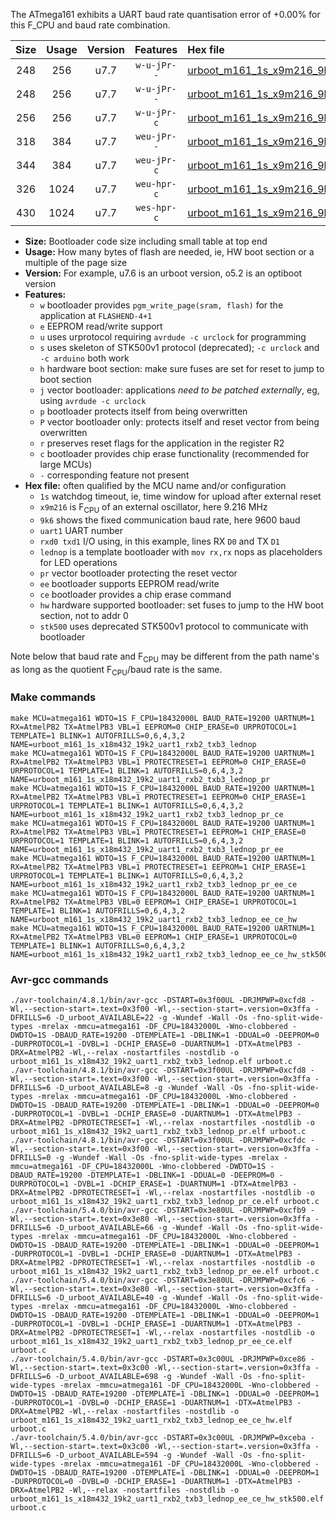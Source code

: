 The ATmega161 exhibits a UART baud rate quantisation error of +0.00% for this F_CPU and baud rate combination.

|Size|Usage|Version|Features|Hex file|
|:-:|:-:|:-:|:-:|:--|
|248|256|u7.7|`w-u-jPr--`|[urboot_m161_1s_x9m216_9k6_uart1_rxb2_txb3_lednop.hex](https://raw.githubusercontent.com/stefanrueger/urboot.hex/main/u7.7/mcus/atmega161/watchdog_1_s/external_oscillator_x/%2B9m216000_hz/%2B%2B%2B9k6_baud/uart1_rxb2_txb3/lednop/urboot_m161_1s_x9m216_9k6_uart1_rxb2_txb3_lednop.hex)|
|248|256|u7.7|`w-u-jPr--`|[urboot_m161_1s_x9m216_9k6_uart1_rxb2_txb3_lednop_pr.hex](https://raw.githubusercontent.com/stefanrueger/urboot.hex/main/u7.7/mcus/atmega161/watchdog_1_s/external_oscillator_x/%2B9m216000_hz/%2B%2B%2B9k6_baud/uart1_rxb2_txb3/lednop/urboot_m161_1s_x9m216_9k6_uart1_rxb2_txb3_lednop_pr.hex)|
|256|256|u7.7|`w-u-jPr-c`|[urboot_m161_1s_x9m216_9k6_uart1_rxb2_txb3_lednop_pr_ce.hex](https://raw.githubusercontent.com/stefanrueger/urboot.hex/main/u7.7/mcus/atmega161/watchdog_1_s/external_oscillator_x/%2B9m216000_hz/%2B%2B%2B9k6_baud/uart1_rxb2_txb3/lednop/urboot_m161_1s_x9m216_9k6_uart1_rxb2_txb3_lednop_pr_ce.hex)|
|318|384|u7.7|`weu-jPr--`|[urboot_m161_1s_x9m216_9k6_uart1_rxb2_txb3_lednop_pr_ee.hex](https://raw.githubusercontent.com/stefanrueger/urboot.hex/main/u7.7/mcus/atmega161/watchdog_1_s/external_oscillator_x/%2B9m216000_hz/%2B%2B%2B9k6_baud/uart1_rxb2_txb3/lednop/urboot_m161_1s_x9m216_9k6_uart1_rxb2_txb3_lednop_pr_ee.hex)|
|344|384|u7.7|`weu-jPr-c`|[urboot_m161_1s_x9m216_9k6_uart1_rxb2_txb3_lednop_pr_ee_ce.hex](https://raw.githubusercontent.com/stefanrueger/urboot.hex/main/u7.7/mcus/atmega161/watchdog_1_s/external_oscillator_x/%2B9m216000_hz/%2B%2B%2B9k6_baud/uart1_rxb2_txb3/lednop/urboot_m161_1s_x9m216_9k6_uart1_rxb2_txb3_lednop_pr_ee_ce.hex)|
|326|1024|u7.7|`weu-hpr-c`|[urboot_m161_1s_x9m216_9k6_uart1_rxb2_txb3_lednop_ee_ce_hw.hex](https://raw.githubusercontent.com/stefanrueger/urboot.hex/main/u7.7/mcus/atmega161/watchdog_1_s/external_oscillator_x/%2B9m216000_hz/%2B%2B%2B9k6_baud/uart1_rxb2_txb3/lednop/urboot_m161_1s_x9m216_9k6_uart1_rxb2_txb3_lednop_ee_ce_hw.hex)|
|430|1024|u7.7|`wes-hpr-c`|[urboot_m161_1s_x9m216_9k6_uart1_rxb2_txb3_lednop_ee_ce_hw_stk500.hex](https://raw.githubusercontent.com/stefanrueger/urboot.hex/main/u7.7/mcus/atmega161/watchdog_1_s/external_oscillator_x/%2B9m216000_hz/%2B%2B%2B9k6_baud/uart1_rxb2_txb3/lednop/urboot_m161_1s_x9m216_9k6_uart1_rxb2_txb3_lednop_ee_ce_hw_stk500.hex)|

- **Size:** Bootloader code size including small table at top end
- **Usage:** How many bytes of flash are needed, ie, HW boot section or a multiple of the page size
- **Version:** For example, u7.6 is an urboot version, o5.2 is an optiboot version
- **Features:**
  + `w` bootloader provides `pgm_write_page(sram, flash)` for the application at `FLASHEND-4+1`
  + `e` EEPROM read/write support
  + `u` uses urprotocol requiring `avrdude -c urclock` for programming
  + `s` uses skeleton of STK500v1 protocol (deprecated); `-c urclock` and `-c arduino` both work
  + `h` hardware boot section: make sure fuses are set for reset to jump to boot section
  + `j` vector bootloader: applications *need to be patched externally*, eg, using `avrdude -c urclock`
  + `p` bootloader protects itself from being overwritten
  + `P` vector bootloader only: protects itself and reset vector from being overwritten
  + `r` preserves reset flags for the application in the register R2
  + `c` bootloader provides chip erase functionality (recommended for large MCUs)
  + `-` corresponding feature not present
- **Hex file:** often qualified by the MCU name and/or configuration
  + `1s` watchdog timeout, ie, time window for upload after external reset
  + `x9m216` is F<sub>CPU</sub> of an external oscillator, here 9.216 MHz
  + `9k6` shows the fixed communication baud rate, here 9600 baud
  + `uart1` UART number
  + `rxd0 txd1` I/O using, in this example, lines RX `D0` and TX `D1`
  + `lednop` is a template bootloader with `mov rx,rx` nops as placeholders for LED operations
  + `pr` vector bootloader protecting the reset vector
  + `ee` bootloader supports EEPROM read/write
  + `ce` bootloader provides a chip erase command
  + `hw` hardware supported bootloader: set fuses to jump to the HW boot section, not to addr 0
  + `stk500` uses deprecated STK500v1 protocol to communicate with bootloader


Note below that baud rate and F<sub>CPU</sub> may be different from the path name's as long as the quotient F<sub>CPU</sub>/baud rate is the same.

### Make commands
```
make MCU=atmega161 WDTO=1S F_CPU=18432000L BAUD_RATE=19200 UARTNUM=1 RX=AtmelPB2 TX=AtmelPB3 VBL=1 EEPROM=0 CHIP_ERASE=0 URPROTOCOL=1 TEMPLATE=1 BLINK=1 AUTOFRILLS=0,6,4,3,2 NAME=urboot_m161_1s_x18m432_19k2_uart1_rxb2_txb3_lednop
make MCU=atmega161 WDTO=1S F_CPU=18432000L BAUD_RATE=19200 UARTNUM=1 RX=AtmelPB2 TX=AtmelPB3 VBL=1 PROTECTRESET=1 EEPROM=0 CHIP_ERASE=0 URPROTOCOL=1 TEMPLATE=1 BLINK=1 AUTOFRILLS=0,6,4,3,2 NAME=urboot_m161_1s_x18m432_19k2_uart1_rxb2_txb3_lednop_pr
make MCU=atmega161 WDTO=1S F_CPU=18432000L BAUD_RATE=19200 UARTNUM=1 RX=AtmelPB2 TX=AtmelPB3 VBL=1 PROTECTRESET=1 EEPROM=0 CHIP_ERASE=1 URPROTOCOL=1 TEMPLATE=1 BLINK=1 AUTOFRILLS=0,6,4,3,2 NAME=urboot_m161_1s_x18m432_19k2_uart1_rxb2_txb3_lednop_pr_ce
make MCU=atmega161 WDTO=1S F_CPU=18432000L BAUD_RATE=19200 UARTNUM=1 RX=AtmelPB2 TX=AtmelPB3 VBL=1 PROTECTRESET=1 EEPROM=1 CHIP_ERASE=0 URPROTOCOL=1 TEMPLATE=1 BLINK=1 AUTOFRILLS=0,6,4,3,2 NAME=urboot_m161_1s_x18m432_19k2_uart1_rxb2_txb3_lednop_pr_ee
make MCU=atmega161 WDTO=1S F_CPU=18432000L BAUD_RATE=19200 UARTNUM=1 RX=AtmelPB2 TX=AtmelPB3 VBL=1 PROTECTRESET=1 EEPROM=1 CHIP_ERASE=1 URPROTOCOL=1 TEMPLATE=1 BLINK=1 AUTOFRILLS=0,6,4,3,2 NAME=urboot_m161_1s_x18m432_19k2_uart1_rxb2_txb3_lednop_pr_ee_ce
make MCU=atmega161 WDTO=1S F_CPU=18432000L BAUD_RATE=19200 UARTNUM=1 RX=AtmelPB2 TX=AtmelPB3 VBL=0 EEPROM=1 CHIP_ERASE=1 URPROTOCOL=1 TEMPLATE=1 BLINK=1 AUTOFRILLS=0,6,4,3,2 NAME=urboot_m161_1s_x18m432_19k2_uart1_rxb2_txb3_lednop_ee_ce_hw
make MCU=atmega161 WDTO=1S F_CPU=18432000L BAUD_RATE=19200 UARTNUM=1 RX=AtmelPB2 TX=AtmelPB3 VBL=0 EEPROM=1 CHIP_ERASE=1 URPROTOCOL=0 TEMPLATE=1 BLINK=1 AUTOFRILLS=0,6,4,3,2 NAME=urboot_m161_1s_x18m432_19k2_uart1_rxb2_txb3_lednop_ee_ce_hw_stk500
```

### Avr-gcc commands
```
./avr-toolchain/4.8.1/bin/avr-gcc -DSTART=0x3f00UL -DRJMPWP=0xcfd8 -Wl,--section-start=.text=0x3f00 -Wl,--section-start=.version=0x3ffa -DFRILLS=6 -D_urboot_AVAILABLE=22 -g -Wundef -Wall -Os -fno-split-wide-types -mrelax -mmcu=atmega161 -DF_CPU=18432000L -Wno-clobbered -DWDTO=1S -DBAUD_RATE=19200 -DTEMPLATE=1 -DBLINK=1 -DDUAL=0 -DEEPROM=0 -DURPROTOCOL=1 -DVBL=1 -DCHIP_ERASE=0 -DUARTNUM=1 -DTX=AtmelPB3 -DRX=AtmelPB2 -Wl,--relax -nostartfiles -nostdlib -o urboot_m161_1s_x18m432_19k2_uart1_rxb2_txb3_lednop.elf urboot.c
./avr-toolchain/4.8.1/bin/avr-gcc -DSTART=0x3f00UL -DRJMPWP=0xcfd8 -Wl,--section-start=.text=0x3f00 -Wl,--section-start=.version=0x3ffa -DFRILLS=6 -D_urboot_AVAILABLE=8 -g -Wundef -Wall -Os -fno-split-wide-types -mrelax -mmcu=atmega161 -DF_CPU=18432000L -Wno-clobbered -DWDTO=1S -DBAUD_RATE=19200 -DTEMPLATE=1 -DBLINK=1 -DDUAL=0 -DEEPROM=0 -DURPROTOCOL=1 -DVBL=1 -DCHIP_ERASE=0 -DUARTNUM=1 -DTX=AtmelPB3 -DRX=AtmelPB2 -DPROTECTRESET=1 -Wl,--relax -nostartfiles -nostdlib -o urboot_m161_1s_x18m432_19k2_uart1_rxb2_txb3_lednop_pr.elf urboot.c
./avr-toolchain/4.8.1/bin/avr-gcc -DSTART=0x3f00UL -DRJMPWP=0xcfdc -Wl,--section-start=.text=0x3f00 -Wl,--section-start=.version=0x3ffa -DFRILLS=0 -g -Wundef -Wall -Os -fno-split-wide-types -mrelax -mmcu=atmega161 -DF_CPU=18432000L -Wno-clobbered -DWDTO=1S -DBAUD_RATE=19200 -DTEMPLATE=1 -DBLINK=1 -DDUAL=0 -DEEPROM=0 -DURPROTOCOL=1 -DVBL=1 -DCHIP_ERASE=1 -DUARTNUM=1 -DTX=AtmelPB3 -DRX=AtmelPB2 -DPROTECTRESET=1 -Wl,--relax -nostartfiles -nostdlib -o urboot_m161_1s_x18m432_19k2_uart1_rxb2_txb3_lednop_pr_ce.elf urboot.c
./avr-toolchain/5.4.0/bin/avr-gcc -DSTART=0x3e80UL -DRJMPWP=0xcfb9 -Wl,--section-start=.text=0x3e80 -Wl,--section-start=.version=0x3ffa -DFRILLS=6 -D_urboot_AVAILABLE=66 -g -Wundef -Wall -Os -fno-split-wide-types -mrelax -mmcu=atmega161 -DF_CPU=18432000L -Wno-clobbered -DWDTO=1S -DBAUD_RATE=19200 -DTEMPLATE=1 -DBLINK=1 -DDUAL=0 -DEEPROM=1 -DURPROTOCOL=1 -DVBL=1 -DCHIP_ERASE=0 -DUARTNUM=1 -DTX=AtmelPB3 -DRX=AtmelPB2 -DPROTECTRESET=1 -Wl,--relax -nostartfiles -nostdlib -o urboot_m161_1s_x18m432_19k2_uart1_rxb2_txb3_lednop_pr_ee.elf urboot.c
./avr-toolchain/5.4.0/bin/avr-gcc -DSTART=0x3e80UL -DRJMPWP=0xcfc6 -Wl,--section-start=.text=0x3e80 -Wl,--section-start=.version=0x3ffa -DFRILLS=6 -D_urboot_AVAILABLE=40 -g -Wundef -Wall -Os -fno-split-wide-types -mrelax -mmcu=atmega161 -DF_CPU=18432000L -Wno-clobbered -DWDTO=1S -DBAUD_RATE=19200 -DTEMPLATE=1 -DBLINK=1 -DDUAL=0 -DEEPROM=1 -DURPROTOCOL=1 -DVBL=1 -DCHIP_ERASE=1 -DUARTNUM=1 -DTX=AtmelPB3 -DRX=AtmelPB2 -DPROTECTRESET=1 -Wl,--relax -nostartfiles -nostdlib -o urboot_m161_1s_x18m432_19k2_uart1_rxb2_txb3_lednop_pr_ee_ce.elf urboot.c
./avr-toolchain/5.4.0/bin/avr-gcc -DSTART=0x3c00UL -DRJMPWP=0xce86 -Wl,--section-start=.text=0x3c00 -Wl,--section-start=.version=0x3ffa -DFRILLS=6 -D_urboot_AVAILABLE=698 -g -Wundef -Wall -Os -fno-split-wide-types -mrelax -mmcu=atmega161 -DF_CPU=18432000L -Wno-clobbered -DWDTO=1S -DBAUD_RATE=19200 -DTEMPLATE=1 -DBLINK=1 -DDUAL=0 -DEEPROM=1 -DURPROTOCOL=1 -DVBL=0 -DCHIP_ERASE=1 -DUARTNUM=1 -DTX=AtmelPB3 -DRX=AtmelPB2 -Wl,--relax -nostartfiles -nostdlib -o urboot_m161_1s_x18m432_19k2_uart1_rxb2_txb3_lednop_ee_ce_hw.elf urboot.c
./avr-toolchain/5.4.0/bin/avr-gcc -DSTART=0x3c00UL -DRJMPWP=0xceba -Wl,--section-start=.text=0x3c00 -Wl,--section-start=.version=0x3ffa -DFRILLS=6 -D_urboot_AVAILABLE=594 -g -Wundef -Wall -Os -fno-split-wide-types -mrelax -mmcu=atmega161 -DF_CPU=18432000L -Wno-clobbered -DWDTO=1S -DBAUD_RATE=19200 -DTEMPLATE=1 -DBLINK=1 -DDUAL=0 -DEEPROM=1 -DURPROTOCOL=0 -DVBL=0 -DCHIP_ERASE=1 -DUARTNUM=1 -DTX=AtmelPB3 -DRX=AtmelPB2 -Wl,--relax -nostartfiles -nostdlib -o urboot_m161_1s_x18m432_19k2_uart1_rxb2_txb3_lednop_ee_ce_hw_stk500.elf urboot.c
```

